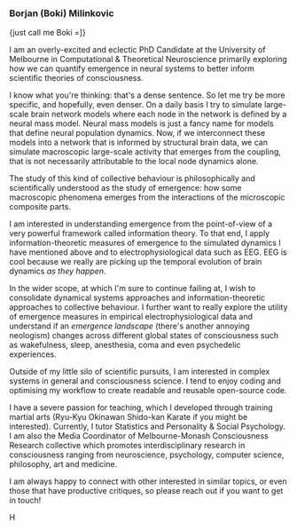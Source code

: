### Borjan (Boki) Milinkovic
{just call me Boki =]}

I am an overly-excited and eclectic PhD Candidate at the University of Melbourne in Computational & Theoretical Neuroscience
primarily exploring how we can quantify emergence in neural systems to better inform scientific theories of consciousness.

I know what you're thinking: that's a dense sentence. So let me try be more specific, and hopefully, even denser. On a 
daily basis I try to simulate large-scale brain network models where each node in the network is defined by a neural mass model.
Neural mass models is just a fancy name for models that define neural population dynamics. Now, if we interconnect these models
into a network that is informed by structural brain data, we can simulate macroscopic large-scale activity that emerges from the 
coupling, that is not necessarily attributable to the local node dynamics alone. 

The study of this kind of collective behaviour is philosophically and scientifically understood as the study of emergence:
how some macroscopic phenomena emerges from the interactions of the microscopic composite parts. 

I am interested in understanding emergence from the point-of-view of a very powerful framework called information theory. 
To that end, I apply information-theoretic measures of emergence to the simulated dynamics I have mentioned above and to 
electrophysiological data such as EEG. EEG is cool because we really are picking up the temporal evolution of brain dynamics 
_as they happen_. 

In the wider scope, at which I'm sure to continue failing at, I wish to consolidate dynamical systems approaches and 
information-theoretic approaches to collective behaviour. I further want to really explore the utility of emergence measures
in empirical electrophysiological data and understand if an _emergence landscape_ (there's another annoying neologism) changes across 
different global states of consciousness such as wakefulness, sleep, anesthesia, coma and even psychedelic experiences.

Outside of my little silo of scientific pursuits, I am interested in complex systems in general and consciousness science. 
I tend to enjoy coding and optimising my workflow to create readable and reusable open-source code. 

I have a severe passion for teaching, which I developed through training martial arts (Ryu-Kyu Okinawan Shido-kan Karate 
if you might be interested). Currently, I tutor Statistics and Personality & Social Psychology. I am also the Media Coordinator
of Melbourne-Monash Consciousness Research collective which promotes interdisciplinary research in consciousness ranging from
neuroscience, psychology, computer science, philosophy, art and medicine.

I am always happy to connect with other interested in similar topics, or even those that have productive critiques, so please
reach out if you want to get in touch! 

H